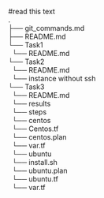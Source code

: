#read this text  
.  
├── git_commands.md  
├── README.md  
    └── Task1  
        &nbsp;&nbsp;└── README.md  
    └── Task2  
        &nbsp;&nbsp;└── README.md  
        &nbsp;&nbsp;└── instance without ssh    
    └── Task3  
        &nbsp;&nbsp;└── README.md  
        &nbsp;&nbsp;└── results  
        &nbsp;&nbsp;└── steps    
         &nbsp;&nbsp;└── centos  
            &nbsp;&nbsp;└── Centos.tf  
            &nbsp;&nbsp;└── centos.plan  
            &nbsp;&nbsp;└── var.tf  
         &nbsp;&nbsp;└── ubuntu    
            &nbsp;&nbsp;└── install.sh    
            &nbsp;&nbsp;└── ubuntu.plan  
            &nbsp;&nbsp;└── ubuntu.tf  
            &nbsp;&nbsp;└── var.tf  
